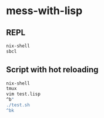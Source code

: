 # mess-with-lisp

## REPL

```sh
nix-shell
sbcl
```

## Script with hot reloading

```sh
nix-shell
tmux
vim test.lisp
^b"
./test.sh
^bk
```
